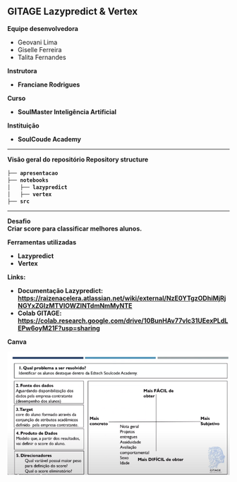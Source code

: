 ## GITAGE Lazypredict & Vertex

<strong>Equipe desenvolvedora</strong>
*  Geovani Lima
*  Giselle Ferreira
*  Talita Fernandes

<strong> Instrutora
*  Franciane Rodrigues

<strong>Curso</strong>
*  SoulMaster Inteligência Artificial

<strong>Instituição</strong>
*  SoulCoude Academy

<hr>

<strong>Visão geral do repositório</strong>
Repository structure

```
├── apresentacao
├── notebooks
│   ├── lazypredict
│   ├── vertex
├── src
```

<hr>

<strong>Desafio</strong><br>
Criar score para classificar melhores alunos.

<strong>Ferramentas utilizadas</strong>
*  Lazypredict
*  Vertex

Links:
*  Documentação Lazypredict: https://raizenacelera.atlassian.net/wiki/external/NzE0YTgzODhiMjRjNGYxZGIzMTVlOWZlNTdmNmMyNTE
*  Colab GITAGE: https://colab.research.google.com/drive/10BunHAv77vlc31UEexPLdLEPw6oyM21F?usp=sharing

Canva

![Canva](https://github.com/TalitaDevsPuc/GITAGE/blob/main/src/img/canva.PNG)


